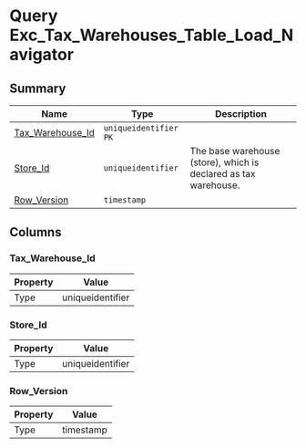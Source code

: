 # Query Exc_Tax_Warehouses_Table_Load_Navigator


## Summary

| Name | Type | Description |
| - | - | --- |
|[Tax_Warehouse_Id](#tax_warehouse_id)|`uniqueidentifier` `PK`||
|[Store_Id](#store_id)|`uniqueidentifier` |The base warehouse (store), which is declared as tax warehouse.|
|[Row_Version](#row_version)|`timestamp` ||

## Columns

### Tax_Warehouse_Id

| Property | Value |
| - | - |
|Type|uniqueidentifier|

### Store_Id

| Property | Value |
| - | - |
|Type|uniqueidentifier|

### Row_Version

| Property | Value |
| - | - |
|Type|timestamp|


